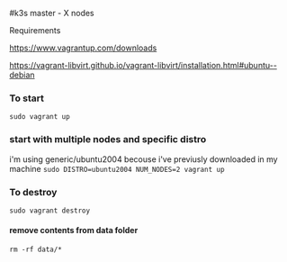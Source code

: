 #k3s master - X nodes

Requirements

https://www.vagrantup.com/downloads

https://vagrant-libvirt.github.io/vagrant-libvirt/installation.html#ubuntu--debian

### To start
`sudo vagrant up`

### start with multiple nodes and specific distro
 i'm using generic/ubuntu2004 becouse i've previusly downloaded in my machine
`sudo DISTRO=ubuntu2004 NUM_NODES=2 vagrant up`

### To destroy
`sudo vagrant destroy `
#### remove contents from data folder
`rm -rf data/*` 
